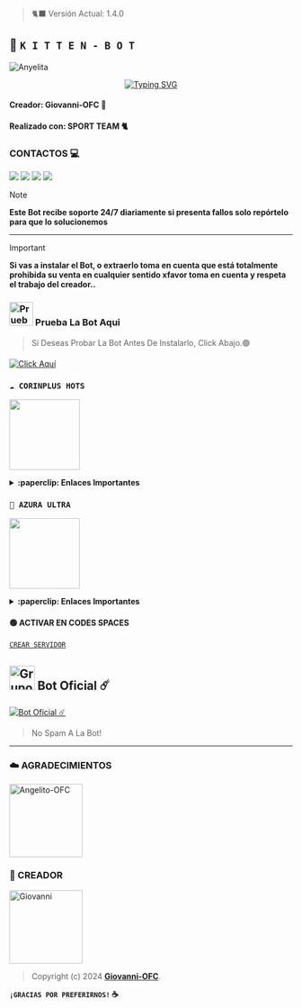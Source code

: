 > 🐈‍⬛ Versión Actual: 1.4.0

## 🎀 **`K I T T E N - B O T`**

![Anyelita](https://f.uguu.se/AVdSjfkk.jpg)
<div align="center">
<a href="https://git.io/typing-svg"><img src="https://readme-typing-svg.demolab.com?font=Oswald&weight=300&size=37&duration=3000&pause=100&color=000000&background=601D6E00&center=true&vCenter=true&repeat=true&random=FALSO&width=660&height=90&lines=Giovanni-OFC+lanzó;Nueva+versión+Kitten Bot - 1.4.0;BY:+SPORT+TEAM+y+Giovanni-OFC." alt="Typing SVG"/></a>
</div>

#### Creador: Giovanni-OFC 🫅
#### Realizado con: SPORT TEAM 🐈‍

### CONTACTOS 💻
<p>



<a href="https://api.whatsapp.com/send/?phone=+51930860196&text=Hola 👋 soporte de Anyelita Bot &type=phone_number&app_absent=0" target="blank"><img src="https://img.shields.io/badge/Whatsapp-30302f?style=flat&logo=whatsapp" /></a>
 <a href="http://www.instagram.com/shizuku_ff" target="blank"><img src="https://img.shields.io/badge/Instagram-30302f?style=flat&logo=instagram" /></a>
<a href="https://www.threads.net/@shizuku_ff" target="blank"><img src="https://img.shields.io/badge/Threads-30302f?style=flat&logo=threads" /></a>
<a href="https://x.com/giovanni_.ofc" target="blank"><img src="https://www.instagram.com/shizuku_ff?igsh=MWcwZnN5MTBlNXVqNg==" /></a>

> [!NOTE]
> **Este Bot recibe soporte 24/7 diariamente si presenta fallos solo repórtelo para que lo solucionemos**

***

> [!IMPORTANT]
> **Si vas a instalar el Bot, o extraerlo toma en cuenta que está totalmente prohibida su venta en cualquier sentido xfavor toma en cuenta y respeta el trabajo del creador..**

### <img src="https://i.pinimg.com/originals/19/80/6e/19806e91932e6054965fc83b85241270.gif" alt="Prueba La Bot Aqui" width="42" height="42"> Prueba La Bot Aqui

> Si Deseas Probar La Bot Antes De Instalarlo, Click Abajo.🟢

[![Click Aquí](https://img.shields.io/badge/Grupo-Kitten-25D366?style=for-the-badge&logo=whatsapp&logoColor=white)](https://chat.whatsapp.com/FRaCmDsytYK51718DArQ1H)


### **`☁️ CORINPLUS HOTS`**
<a href="https://dash.corinplus.com"><img src="https://qu.ax/ZycD.png" height="125px"></a>

<details>
 <summary><b>:paperclip: Enlaces Importantes</b></summary>

- **Dashboard:** [`Aquí`](https://dash.corinplus.com)
- **Panel:** [`Aquí`](https://panel.corinplus.com)
- **Estado de servicios:** [`Aquí`](https://status.corinplus.com)
- **Canal de WhatsApp:** [`Aquí`](https://whatsapp.com/channel/0029VakUvreFHWpyWUr4Jr0g)
- **Grupo - Soporte:** [`Aquí`](https://chat.whatsapp.com/K235lkvaGvlGRQKYm26xZP)
- **Contacto:** [`Gata Dios`](https://wa.me/message/B3KTM5XN2JMRD1)
- **Contacto:** [`elrebelde21`](https://facebook.com/elrebelde21)

</details>


### **`👾 AZURA ULTRA`**
<a href="https://store.azuraultra-host.pro/login"><img src="https://qu.ax/ewVT.jpg" height="125px"></a>

<details>
 <summary><b>:paperclip: Enlaces Importantes</b></summary>

- **Dashboard:** [`Aquí`](https://control.azuraultra-host.pro/)
- **Panel:** [`Aquí`](https://control.azuraultra-host.pro/)
- **Canal de WhatsApp:** [`Aquí`](https://whatsapp.com/channel/0029VaWABAMG8l5K8K9PAB3v)

</details>


#### 🟢 ACTIVAR EN CODES SPACES 
[`CREAR SERVIDOR`](https://github.com/codespaces/new?skip_quickstart=true&machine=basicLinux32gb&repo=OfcDiego/YaemoriBot-MD&ref=main&geo=UsEast)


## <img src="https://static.wikia.nocookie.net/nyancat/images/d/d3/Nyan-cat.gif/revision/latest/scale-to-width-down/400?cb=20131231222500&path-prefix=es" alt="Grupo" width="45" height="43"> Bot Oficial ☄️

<a href="https://wa.me/59160262132?text=!menu"><img alt="Bot Oficial ☄️" src="https://img.shields.io/badge/Bot - Oficial-00FFFF?style=for-the-badge&logo=whatsapp&logoColor=white"/></a>

> No Spam A La Bot!

---------------------

### ☁️ AGRADECIMIENTOS
<a
href="https://github.com/Angelito-OFC"><img src="https://github.com/Angelito-OFC.png" width="130" height="130" alt="Angelito-OFC"/></a>

### 👑 CREADOR 
<a
href="https://github.com/Giovanni-OFC"><img src="https://github.com/Giovanni-OFC.png" width="130" height="130" alt="Giovanni"/></a>

> Copyright (c) 2024 **[Giovanni-OFC](https://whatsapp.com/channel/0029VajfR79JENyA3ELFHf3o)**.

**`¡GRACIAS POR PREFERIRNOS!` ☕**
